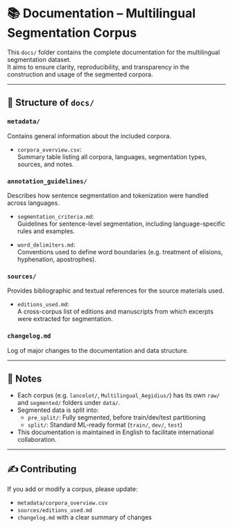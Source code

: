 # 📚 Documentation – Multilingual Segmentation Corpus

This `docs/` folder contains the complete documentation for the multilingual segmentation dataset.  
It aims to ensure clarity, reproducibility, and transparency in the construction and usage of the segmented corpora.

---

## 📁 Structure of `docs/`

### `metadata/`
Contains general information about the included corpora.

- `corpora_overview.csv`:  
  Summary table listing all corpora, languages, segmentation types, sources, and notes.

### `annotation_guidelines/`
Describes how sentence segmentation and tokenization were handled across languages.

- `segmentation_criteria.md`:  
  Guidelines for sentence-level segmentation, including language-specific rules and examples.

- `word_delimiters.md`:  
  Conventions used to define word boundaries (e.g. treatment of elisions, hyphenation, apostrophes).

### `sources/`
Provides bibliographic and textual references for the source materials used.

- `editions_used.md`:  
  A cross-corpus list of editions and manuscripts from which excerpts were extracted for segmentation.

### `changelog.md`
Log of major changes to the documentation and data structure.

---

## 📌 Notes

- Each corpus (e.g. `lancelot/`, `Multilingual_Aegidius/`) has its own `raw/` and `segmented/` folders under `data/`.
- Segmented data is split into:
  - `pre_split/`: Fully segmented, before train/dev/test partitioning
  - `split/`: Standard ML-ready format (`train/`, `dev/`, `test`)
- This documentation is maintained in English to facilitate international collaboration.

---

## ✍️ Contributing

If you add or modify a corpus, please update:
- `metadata/corpora_overview.csv`
- `sources/editions_used.md`
- `changelog.md` with a clear summary of changes

